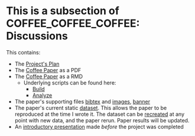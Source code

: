 # This is a subsection of COFFEE_COFFEE_COFFEE: Discussions



This contains:

* The [Project's Plan](https://github.com/mrpotatocode/COFFEE_COFFEE_COFFEE/blob/main/Discussions/plan.md)
* The [Coffee Paper](https://github.com/mrpotatocode/COFFEE_COFFEE_COFFEE/blob/main/Discussions/coffee%20paper.pdf) as a PDF
* The [Coffee Paper](https://github.com/mrpotatocode/COFFEE_COFFEE_COFFEE/blob/main/Discussions/coffee%20paper.Rmd) as a RMD
  * Underlying scripts can be found here:
    * [Build](https://github.com/mrpotatocode/COFFEE_COFFEE_COFFEE/tree/main/scripts/build)
    * [Analyze](https://github.com/mrpotatocode/COFFEE_COFFEE_COFFEE/tree/main/scripts/analyze) 
* The paper's supporting files [bibtex](https://github.com/mrpotatocode/COFFEE_COFFEE_COFFEE/blob/main/Discussions/references.bib) and [images](https://github.com/mrpotatocode/COFFEE_COFFEE_COFFEE/tree/main/Discussions/imgs), [banner](https://github.com/mrpotatocode/COFFEE_COFFEE_COFFEE/blob/main/Discussions/mrpotatocode_banner.png)
* The paper's current static [dataset](https://github.com/mrpotatocode/COFFEE_COFFEE_COFFEE/tree/main/Discussions/data). This allows the paper to be reproduced at the time I wrote it. The dataset can be [recreated](https://github.com/mrpotatocode/COFFEE_COFFEE_COFFEE/blob/main/scripts/multi_stacked_model.Rmd) at any point with new data, and the paper rerun. Paper results will be updated.
* An [introductory presentation](https://github.com/mrpotatocode/COFFEE_COFFEE_COFFEE/blob/main/Discussions/context-inspiration-scraping-plans.pptx) made _before_ the project was completed
